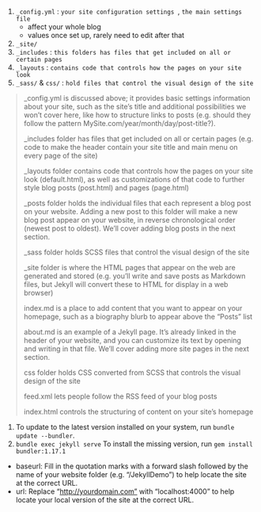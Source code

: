 1. `_config.yml` : `your site configuration settings `, `the main settings file`
	- affect your whole blog
	- values once set up, rarely need to edit after that
2. `_site/`
3. `_includes` : `this folders has files that get included on all or certain pages`
4. `_layouts` : `contains code that controls how the pages on your site look`
5. `_sass/` & `css/` : `hold files that control the visual design of the site`

> _config.yml is discussed above; it provides basic settings information about your site, such as the site’s title and additional possibilities we won’t cover here, like how to structure links to posts (e.g. should they follow the pattern MySite.com/year/month/day/post-title?).
> 
> _includes folder has files that get included on all or certain pages (e.g. code to make the header contain your site title and main menu on every page of the site)
> 
> _layouts folder contains code that controls how the pages on your site look (default.html), as well as customizations of that code to further style blog posts (post.html) and pages (page.html)
> 
> _posts folder holds the individual files that each represent a blog post on your website. Adding a new post to this folder will make a new blog post appear on your website, in reverse chronological order (newest post to oldest). We’ll cover adding blog posts in the next section.
> 
> _sass folder holds SCSS files that control the visual design of the site
> 
> _site folder is where the HTML pages that appear on the web are generated and stored (e.g. you’ll write and save posts as Markdown files, but Jekyll will convert these to HTML for display in a web browser)
> 
> index.md is a place to add content that you want to appear on your homepage, such as a biography blurb to appear above the “Posts” list
> 
> about.md is an example of a Jekyll page. It’s already linked in the header of your website, and you can customize its text by opening and writing in that file. We’ll cover adding more site pages in the next section.
> 
> css folder holds CSS converted from SCSS that controls the visual design of the site
> 
> feed.xml lets people follow the RSS feed of your blog posts
> 
> index.html controls the structuring of content on your site’s homepage

1. To update to the latest version installed on your system, run `bundle update --bundler`.
2. `bundle exec jekyll serve`
To install the missing version, run `gem install bundler:1.17.1`

- baseurl: Fill in the quotation marks with a forward slash followed by the name of your website folder (e.g. “/JekyllDemo”) to help locate the site at the correct URL.
- url: Replace “http://yourdomain.com” with “localhost:4000” to help locate your local version of the site at the correct URL.
